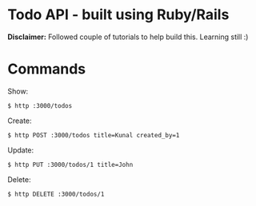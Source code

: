 # Todo API - built using Ruby/Rails

**Disclaimer:** Followed couple of tutorials to help build this. Learning still :) 

# Commands
Show:
```
$ http :3000/todos
```
Create:
```
$ http POST :3000/todos title=Kunal created_by=1
```
Update:
```
$ http PUT :3000/todos/1 title=John
```
Delete:
```
$ http DELETE :3000/todos/1
```

